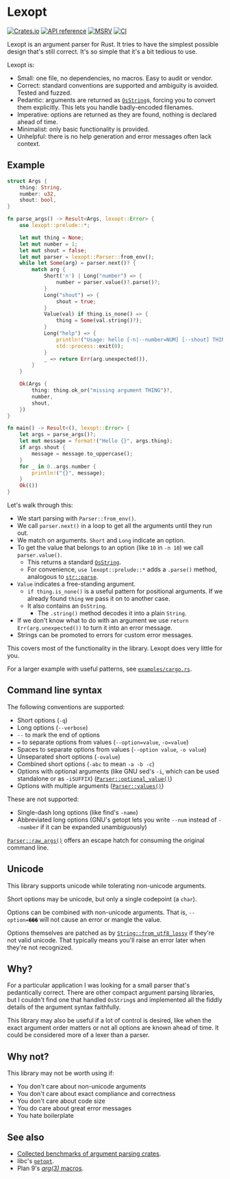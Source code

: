 # Lexopt

[![Crates.io](https://img.shields.io/crates/v/lexopt.svg)](https://crates.io/crates/lexopt)
[![API reference](https://docs.rs/lexopt/badge.svg)](https://docs.rs/lexopt/)
[![MSRV](https://img.shields.io/badge/MSRV-1.31-blue)](https://blog.rust-lang.org/2018/12/06/Rust-1.31-and-rust-2018.html)
[![CI](https://img.shields.io/github/actions/workflow/status/blyxxyz/lexopt/ci.yaml?branch=master)](https://github.com/blyxxyz/lexopt/actions)

Lexopt is an argument parser for Rust. It tries to have the simplest possible design that's still correct. It's so simple that it's a bit tedious to use.

Lexopt is:
- Small: one file, no dependencies, no macros. Easy to audit or vendor.
- Correct: standard conventions are supported and ambiguity is avoided. Tested and fuzzed.
- Pedantic: arguments are returned as [`OsString`](https://doc.rust-lang.org/std/ffi/struct.OsString.html)s, forcing you to convert them explicitly. This lets you handle badly-encoded filenames.
- Imperative: options are returned as they are found, nothing is declared ahead of time.
- Minimalist: only basic functionality is provided.
- Unhelpful: there is no help generation and error messages often lack context.

## Example
```rust
struct Args {
    thing: String,
    number: u32,
    shout: bool,
}

fn parse_args() -> Result<Args, lexopt::Error> {
    use lexopt::prelude::*;

    let mut thing = None;
    let mut number = 1;
    let mut shout = false;
    let mut parser = lexopt::Parser::from_env();
    while let Some(arg) = parser.next()? {
        match arg {
            Short('n') | Long("number") => {
                number = parser.value()?.parse()?;
            }
            Long("shout") => {
                shout = true;
            }
            Value(val) if thing.is_none() => {
                thing = Some(val.string()?);
            }
            Long("help") => {
                println!("Usage: hello [-n|--number=NUM] [--shout] THING");
                std::process::exit(0);
            }
            _ => return Err(arg.unexpected()),
        }
    }

    Ok(Args {
        thing: thing.ok_or("missing argument THING")?,
        number,
        shout,
    })
}

fn main() -> Result<(), lexopt::Error> {
    let args = parse_args()?;
    let mut message = format!("Hello {}", args.thing);
    if args.shout {
        message = message.to_uppercase();
    }
    for _ in 0..args.number {
        println!("{}", message);
    }
    Ok(())
}
```

Let's walk through this:
- We start parsing with `Parser::from_env()`.
- We call `parser.next()` in a loop to get all the arguments until they run out.
- We match on arguments. `Short` and `Long` indicate an option.
- To get the value that belongs to an option (like `10` in `-n 10`) we call `parser.value()`.
  - This returns a standard [`OsString`](https://doc.rust-lang.org/std/ffi/struct.OsString.html).
  - For convenience, `use lexopt::prelude::*` adds a `.parse()` method, analogous to [`str::parse`](https://doc.rust-lang.org/std/primitive.str.html#method.parse).
- `Value` indicates a free-standing argument.
  - `if thing.is_none()` is a useful pattern for positional arguments. If we already found `thing` we pass it on to another case.
  - It also contains an `OsString`.
    - The `.string()` method decodes it into a plain `String`.
- If we don't know what to do with an argument we use `return Err(arg.unexpected())` to turn it into an error message.
- Strings can be promoted to errors for custom error messages.

This covers most of the functionality in the library. Lexopt does very little for you.

For a larger example with useful patterns, see [`examples/cargo.rs`](examples/cargo.rs).

## Command line syntax
The following conventions are supported:
- Short options (`-q`)
- Long options (`--verbose`)
- `--` to mark the end of options
- `=` to separate options from values (`--option=value`, `-o=value`)
- Spaces to separate options from values (`--option value`, `-o value`)
- Unseparated short options (`-ovalue`)
- Combined short options (`-abc` to mean `-a -b -c`)
- Options with optional arguments (like GNU sed's `-i`, which can be used standalone or as `-iSUFFIX`) ([`Parser::optional_value()`](https://docs.rs/lexopt/latest/lexopt/struct.Parser.html#method.optional_value))
- Options with multiple arguments ([`Parser::values()`](https://docs.rs/lexopt/latest/lexopt/struct.Parser.html#method.values))

These are not supported:
- Single-dash long options (like find's `-name`)
- Abbreviated long options (GNU's getopt lets you write `--num` instead of `--number` if it can be expanded unambiguously)

[`Parser::raw_args()`](https://docs.rs/lexopt/latest/lexopt/struct.Parser.html#method.raw_args) offers an escape hatch for consuming the original command line.

## Unicode
This library supports unicode while tolerating non-unicode arguments.

Short options may be unicode, but only a single codepoint (a `char`).

Options can be combined with non-unicode arguments. That is, `--option=���` will not cause an error or mangle the value.

Options themselves are patched as by [`String::from_utf8_lossy`](https://doc.rust-lang.org/std/string/struct.String.html#method.from_utf8_lossy) if they're not valid unicode. That typically means you'll raise an error later when they're not recognized.

## Why?
For a particular application I was looking for a small parser that's pedantically correct. There are other compact argument parsing libraries, but I couldn't find one that handled `OsString`s and implemented all the fiddly details of the argument syntax faithfully.

This library may also be useful if a lot of control is desired, like when the exact argument order matters or not all options are known ahead of time. It could be considered more of a lexer than a parser.

## Why not?
This library may not be worth using if:
- You don't care about non-unicode arguments
- You don't care about exact compliance and correctness
- You don't care about code size
- You do care about great error messages
- You hate boilerplate

## See also
- [Collected benchmarks of argument parsing crates](https://github.com/rosetta-rs/argparse-rosetta-rs).
- libc's [`getopt`](https://en.wikipedia.org/wiki/Getopt#Examples).
- Plan 9's [*arg(3)* macros](https://9fans.github.io/plan9port/man/man3/arg.html).
